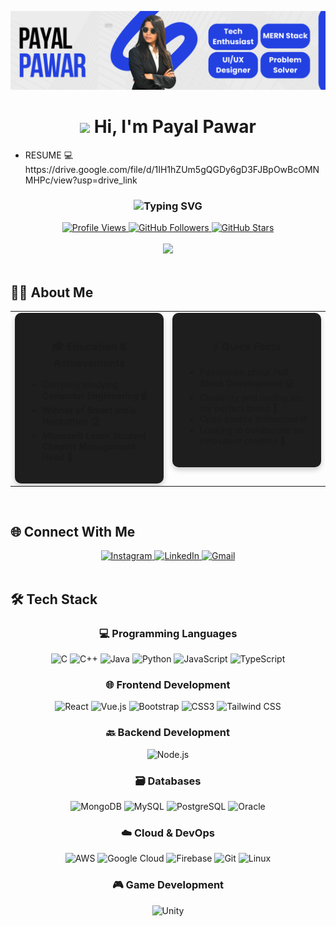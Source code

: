 ![logo](https://github.com/payalpawar9579/payalpawar9579/blob/main/githubbanner.png)

<h1 align="center">
  <img src="https://media.giphy.com/media/hvRJCLFzcasrR4ia7z/giphy.gif" width="30px"> Hi, I'm Payal Pawar
</h1>
          <ul align="left">
            <li>RESUME <strong> </strong> 💻</li> https://drive.google.com/file/d/1IH1hZUm5gQGDy6gD3FJBpOwBcOMNMHPc/view?usp=drive_link        </ul>

<h3 align="center">
  <img src="https://readme-typing-svg.herokuapp.com?font=Fira+Code&weight=600&size=24&duration=3000&pause=1000&color=FFD700&center=true&vCenter=true&width=600&lines=🚀+Full+Stack+Developer;🏆+Smart+India+Hackathon+Winner;🎯+MLSC+Management+Head;💻+Passionate+Coder;🌱+Continuous+Learner" alt="Typing SVG" />
</h3>

<div align="center">
  <a href="https://github.com/payalpawar9579">
    <img src="https://komarev.com/ghpvc/?username=payalpawar9579&label=Profile%20views&color=0e75b6&style=flat" alt="Profile Views" />
  </a>
  <a href="https://github.com/payalpawar9579?tab=followers">
    <img src="https://img.shields.io/github/followers/payalpawar9579?label=Followers&style=social" alt="GitHub Followers">
  </a>
  <a href="https://github.com/payalpawar9579">
    <img src="https://img.shields.io/github/stars/payalpawar9579?label=Stars&style=social" alt="GitHub Stars">
  </a>
</div>

<br>

<div align="center">
  <img src="https://user-images.githubusercontent.com/55389276/140866485-8fb1c876-9a8f-4d6a-98dc-08c4981eaf70.gif" width="600"/>
</div>

<br>

## 👩‍💻 About Me

<div align="center">
  <table>
    <tr>
      <td width="50%" valign="top">
        <div align="center" style="background-color: #1E1E1E; padding: 20px; border-radius: 10px; box-shadow: 0 4px 8px rgba(0,0,0,0.2);">
          <h3>🎓 Education & Achievements</h3>
          <ul align="left">
            <li>Currently studying <strong>Computer Engineering</strong> 🖥️</li>
            <li><strong>Winner of Smart India Hackathon</strong> 🏆</li>
            <li><strong>Microsoft Learn Student Chapter Management Head</strong> 💼</li>
          </ul>
        </div>
      </td>
      <td width="50%" valign="top">
        <div align="center" style="background-color: #1E1E1E; padding: 20px; border-radius: 10px; box-shadow: 0 4px 8px rgba(0,0,0,0.2);">
          <h3>⚡ Quick Facts</h3>
          <ul align="left">
            <li>Passionate about <strong>Full Stack Development</strong> 💻</li>
            <li>Creativity and coding are my perfect blend 🎨</li>
            <li>Open source enthusiast 🌐</li>
            <li>Looking to collaborate on innovative projects 👯</li>
          </ul>
        </div>
      </td>
    </tr>
  </table>
</div>

<br>

## 🌐 Connect With Me

<div align="center">
  <a href="https://www.instagram.com/payal_pixelize/" target="_blank">
    <img src="https://img.shields.io/badge/Instagram-E4405F?style=for-the-badge&logo=instagram&logoColor=white" alt="Instagram"/>
  </a>
  <a href="https://www.linkedin.com/in/payal-pawar-357243288/" target="_blank">
    <img src="https://img.shields.io/badge/LinkedIn-0077B5?style=for-the-badge&logo=linkedin&logoColor=white" alt="LinkedIn"/>
  </a>
  <a href="mailto:payalpawar9579@gmail.com">
    <img src="https://img.shields.io/badge/Gmail-D14836?style=for-the-badge&logo=gmail&logoColor=white" alt="Gmail"/>
  </a>
</div>

<br>

## 🛠️ Tech Stack

<div align="center">
  
  ### 💻 Programming Languages
  <div>
    <img src="https://img.shields.io/badge/C-00599C?style=for-the-badge&logo=c&logoColor=white" alt="C"/>
    <img src="https://img.shields.io/badge/C%2B%2B-00599C?style=for-the-badge&logo=c%2B%2B&logoColor=white" alt="C++"/>
    <img src="https://img.shields.io/badge/Java-ED8B00?style=for-the-badge&logo=openjdk&logoColor=white" alt="Java"/>
    <img src="https://img.shields.io/badge/Python-3776AB?style=for-the-badge&logo=python&logoColor=white" alt="Python"/>
    <img src="https://img.shields.io/badge/JavaScript-F7DF1E?style=for-the-badge&logo=javascript&logoColor=black" alt="JavaScript"/>
    <img src="https://img.shields.io/badge/TypeScript-007ACC?style=for-the-badge&logo=typescript&logoColor=white" alt="TypeScript"/>
  </div>
  
  ### 🌐 Frontend Development
  <div>
    <img src="https://img.shields.io/badge/React-20232A?style=for-the-badge&logo=react&logoColor=61DAFB" alt="React"/>
    <img src="https://img.shields.io/badge/Vue.js-35495E?style=for-the-badge&logo=vue.js&logoColor=4FC08D" alt="Vue.js"/>
    <img src="https://img.shields.io/badge/Bootstrap-563D7C?style=for-the-badge&logo=bootstrap&logoColor=white" alt="Bootstrap"/>
    <img src="https://img.shields.io/badge/CSS3-1572B6?style=for-the-badge&logo=css3&logoColor=white" alt="CSS3"/>
    <img src="https://img.shields.io/badge/Tailwind_CSS-38B2AC?style=for-the-badge&logo=tailwind-css&logoColor=white" alt="Tailwind CSS"/>
  </div>
  
  ### 🔙 Backend Development
  <div>
    <img src="https://img.shields.io/badge/Node.js-43853D?style=for-the-badge&logo=node.js&logoColor=white" alt="Node.js"/>
  </div>
  
  ### 🗃️ Databases
  <div>
    <img src="https://img.shields.io/badge/MongoDB-4EA94B?style=for-the-badge&logo=mongodb&logoColor=white" alt="MongoDB"/>
    <img src="https://img.shields.io/badge/MySQL-00000F?style=for-the-badge&logo=mysql&logoColor=white" alt="MySQL"/>
    <img src="https://img.shields.io/badge/PostgreSQL-316192?style=for-the-badge&logo=postgresql&logoColor=white" alt="PostgreSQL"/>
    <img src="https://img.shields.io/badge/Oracle-F80000?style=for-the-badge&logo=oracle&logoColor=black" alt="Oracle"/>
  </div>
  
  ### ☁️ Cloud & DevOps
  <div>
    <img src="https://img.shields.io/badge/Amazon_AWS-232F3E?style=for-the-badge&logo=amazon-aws&logoColor=white" alt="AWS"/>
    <img src="https://img.shields.io/badge/Google_Cloud-4285F4?style=for-the-badge&logo=google-cloud&logoColor=white" alt="Google Cloud"/>
    <img src="https://img.shields.io/badge/firebase-ffca28?style=for-the-badge&logo=firebase&logoColor=black" alt="Firebase"/>
    <img src="https://img.shields.io/badge/GIT-E44C30?style=for-the-badge&logo=git&logoColor=white" alt="Git"/>
    <img src="https://img.shields.io/badge/Linux-FCC624?style=for-the-badge&logo=linux&logoColor=black" alt="Linux"/>
  </div>
  
  ### 🎮 Game Development
  <div>
    <img src="https://img.shields.io/badge/Unity-100000?style=for-the-badge&logo=unity&logoColor=white" alt="Unity"/>
  </div>
</div>

<br>
